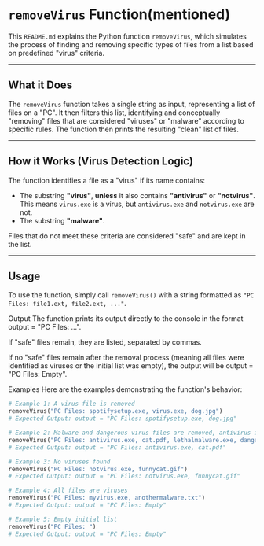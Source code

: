 # `removeVirus` Function(mentioned)

This `README.md` explains the Python function `removeVirus`, which simulates the process of finding and removing specific types of files from a list based on predefined "virus" criteria.

---

## What it Does

The `removeVirus` function takes a single string as input, representing a list of files on a "PC". It then filters this list, identifying and conceptually "removing" files that are considered "viruses" or "malware" according to specific rules. The function then prints the resulting "clean" list of files.

---

## How it Works (Virus Detection Logic)

The function identifies a file as a "virus" if its name contains:

* The substring **"virus"**, **unless** it also contains **"antivirus"** or **"notvirus"**. This means `virus.exe` is a virus, but `antivirus.exe` and `notvirus.exe` are not.
* The substring **"malware"**.

Files that do not meet these criteria are considered "safe" and are kept in the list.

---

## Usage

To use the function, simply call `removeVirus()` with a string formatted as `"PC Files: file1.ext, file2.ext, ..."`.

Output
The function prints its output directly to the console in the format output = "PC Files: ...".

If "safe" files remain, they are listed, separated by commas.

If no "safe" files remain after the removal process (meaning all files were identified as viruses or the initial list was empty), the output will be output = "PC Files: Empty".

Examples
Here are the examples demonstrating the function's behavior:
```python
# Example 1: A virus file is removed
removeVirus("PC Files: spotifysetup.exe, virus.exe, dog.jpg")
# Expected Output: output = "PC Files: spotifysetup.exe, dog.jpg"

# Example 2: Malware and dangerous virus files are removed, antivirus is kept
removeVirus("PC Files: antivirus.exe, cat.pdf, lethalmalware.exe, dangerousvirus.exe ")
# Expected Output: output = "PC Files: antivirus.exe, cat.pdf"

# Example 3: No viruses found
removeVirus("PC Files: notvirus.exe, funnycat.gif")
# Expected Output: output = "PC Files: notvirus.exe, funnycat.gif"

# Example 4: All files are viruses
removeVirus("PC Files: myvirus.exe, anothermalware.txt")
# Expected Output: output = "PC Files: Empty"

# Example 5: Empty initial list
removeVirus("PC Files: ")
# Expected Output: output = "PC Files: Empty"
```
